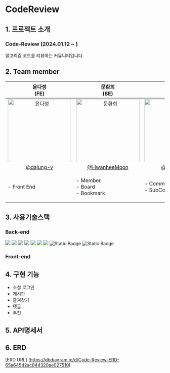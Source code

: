 # CodeReview

## 1. 프로젝트 소개
### Code-Review (2024.01.12 ~ )
  <p text-align='center'> 알고리즘 코드를 리뷰하는 커뮤니티입니다. <br/>
  </p>

## 2. Team member

  | 윤다정<br>(FE) | 문환희<br>(BE) | 최동석<br>(BE) |
  |:--------:| :--------: | :--------: |
  | <img src="https://avatars.githubusercontent.com/u/129302303?v=4" alt="윤다정" width="200" height="200">| <img src="https://avatars.githubusercontent.com/u/109807723?s=400&u=a8a6009929a9bd7bf58f13cb8217d79e1ca139a0&v=4" alt="문환희" width="200" height="200"> |  <img src="https://avatars.githubusercontent.com/u/96916609?v=4" alt="최동석" width="200" height="200"> | | 
  |[@dajung-y](https://github.com/dajung-y) | [@HwanheeMoon](https://github.com/HwanheeMoon) |[@eastwest9](https://github.com/eastwest9) |
  | <p align="left">- Front End <br/>| <p align="left">- Member <br/>- Board <br/>- Bookmark <br/></p> | <p align="left">- Comment <br/>- SubComment <br/></p> |

## 3. 사용기술스택
### Back-end
<img src="https://img.shields.io/badge/SPRING-6DB33F?style=for-the-badge&logo=SPRING&logoColor=white"> <img src="https://img.shields.io/badge/SPRINGBOOT-6DB33F?style=for-the-badge&logo=SPRINGBOOT&logoColor=white"> <img src="https://img.shields.io/badge/SPRINGSECURITY-6DB33F?style=for-the-badge&logo=SPRINGSECURITY&logoColor=white"> <img src="https://img.shields.io/badge/JAVA-4479A1?style=for-the-badge&logo=JAVA&logoColor=black"> <img src="https://img.shields.io/badge/MYSQL-4479A1?style=for-the-badge&logo=MYSQL&logoColor=white"> <img src="https://img.shields.io/badge/QUERYDSL-4479A1?style=for-the-badge&logo=QUERYDSL&logoColor=black"> <img src="https://img.shields.io/badge/JPA-6DB33F?style=for-the-badge&logo=JPA&logoColor=black">
<img alt="Static Badge" src="https://img.shields.io/badge/JSON%20Web%20Token-3178C6%3Fstyle%3Dflat%26logo%3DTypeScript%26logoColor%3Dwhite%22%2F%3E%20?style=for-the-badge&logo=json%20web%20tokens&color=%23000000">
<img alt="Static Badge" src="https://img.shields.io/badge/Redis-%23000000%3Fstyle%3D%26logo%3DTypeScript%26logoColor%3D%23000000%22%2F%3E%20?style=for-the-badge&logo=redis&labelColor=%23ffffff&color=%23DC382D">
### Front-end

## 4. 구현 기능
  - 소셜 로그인
  - 게시판
  - 즐겨찾기
  - 댓글
  - 추천

## 5. API명세서

## 6. ERD
   [ERD URL] (https://dbdiagram.io/d/Code-Review-ERD-65a64542ac844320ae027510)
